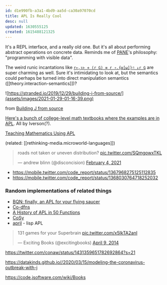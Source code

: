 ```yaml
---
id: d1e990fb-a3a1-4bd9-aa5d-ca30a97070cd
title: APL Is Really Cool
desc: null
updated: 1630555125
created: 1615488121325
---
```


It's a REPL interface, and a really old one. But it's all about performing abstract operations on concrete data. Reminds me of [PANE](http://joshuahhh.com/projects/pane/)'s philosophy: "programming with visible data".

The weird runic incantations like [`r←,⍳⊢ ⋄ (r G) ≡ r ∘.{⍺[⍵]}⍨ ↓r G`](https://www.jsoftware.com/papers/50/50_12.htm) are super charming as well. Sure it's intimidating to look at, but the semantics could perhaps be turned into direct manipulation semantics ([[theory.interaction-semantics]])?

![https://stranded.io/2019/12/29/building-j-from-source/](assets/images/2021-01-29-01-16-39.png)

from [Building J from source](https://stranded.io/2019/12/29/building-j-from-source/)

[Here's a bunch of college-level math textbooks where the examples are in APL](https://www.jsoftware.com/books/pdf/). All by Iverson(?).

[Teaching Mathematics Using APL](https://www.tandfonline.com/doi/abs/10.1080/07468342.1986.11972980)

(related: [[rethinking-media.microworld-languages]])

<blockquote class="twitter-tweet"><p lang="en" dir="ltr">roads not taken or uneven distribution? <a href="https://t.co/SQmgowxTKL">pic.twitter.com/SQmgowxTKL</a></p>&mdash; andrew blinn (@disconcision) <a href="https://twitter.com/disconcision/status/1357395804332429318?ref_src=twsrc%5Etfw">February 4, 2021</a></blockquote> <script async src="https://platform.twitter.com/widgets.js" charset="utf-8"></script>

- <https://mobile.twitter.com/code_report/status/1367968275125112835>
- <https://mobile.twitter.com/code_report/status/1368030764718252032>

### Random implementations of related things

- [BQN: finally, an APL for your flying saucer](https://mlochbaum.github.io/BQN/)
- [Co-dfns](https://github.com/Co-dfns/Co-dfns)
- [A History of APL in 50 Functions](https://www.jsoftware.com/papers/50/)
- [CoSy](http://cosy.com/CoSy/)
- [april](https://github.com/phantomics/april) - lisp APL

<blockquote class="twitter-tweet"><p lang="en" dir="ltr">131 games for your Superbrain <a href="http://t.co/x5IkTA2anI">pic.twitter.com/x5IkTA2anI</a></p>&mdash; Exciting Books (@excitingbooks) <a href="https://twitter.com/excitingbooks/status/453795609640579072?ref_src=twsrc%5Etfw">April 9, 2014</a></blockquote> <script async src="https://platform.twitter.com/widgets.js" charset="utf-8"></script>


https://twitter.com/conaw/status/1431359651782692864?s=21

https://datakinds.github.io//2020/03/15/modeling-the-coronavirus-outbreak-with-j

https://code.jsoftware.com/wiki/Books
